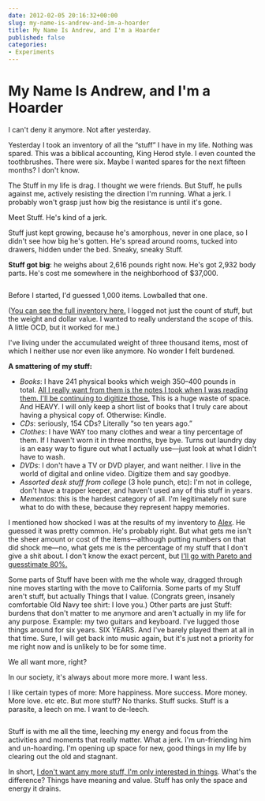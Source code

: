 ```yaml
---
date: 2012-02-05 20:16:32+00:00
slug: my-name-is-andrew-and-im-a-hoarder
title: My Name Is Andrew, and I'm a Hoarder
published: false
categories:
- Experiments
---
```

# My Name Is Andrew, and I'm a Hoarder

I can't deny it anymore. Not after yesterday.

Yesterday I took an inventory of all the “stuff” I have in my life. Nothing was spared. This was a biblical accounting, King Herod style. I even counted the toothbrushes. There were six. Maybe I wanted spares for the next fifteen months? I don't know.

The Stuff in my life is drag. I thought we were friends. But Stuff, he pulls against me, actively resisting the direction I'm running. What a jerk. I probably won't grasp just how big the resistance is until it's gone.

Meet Stuff. He's kind of a jerk.

Stuff just kept growing, because he's amorphous, never in one place, so I didn't see how big he's gotten. He's spread around rooms, tucked into drawers, hidden under the bed. Sneaky, sneaky Stuff.

**Stuff got big**: he weighs about 2,616 pounds right now. He's got 2,932 body parts. He's cost me somewhere in the neighborhood of $37,000.

<img class="center img-center lazy" data-src="/images/stuff-graph.jpg" alt="">

Before I started, I'd guessed 1,000 items. Lowballed that one.

([You can see the full inventory here.](https://docs.google.com/spreadsheet/ccc?key=0ApBq5nqLSn9MdDZwdlpua0tkdERHeDYzWDZOMlhEU2c) I logged not just the count of stuff, but the weight and dollar value. I wanted to really understand the scope of this. A little OCD, but it worked for me.)

<a name="morelink"></a>
I've living under the accumulated weight of three thousand items, most of which I neither use nor even like anymore. No wonder I felt burdened.

<!-- more -->

**A smattering of my stuff:**

  * _Books_: I have 241 physical books which weigh 350–400 pounds in total. [All I really want from them is the notes I took when I was reading them. I'll be continuing to digitize those.](http://blog.andrewskotzko.com/learning) This is a huge waste of space. And HEAVY. I will only keep a short list of books that I truly care about having a physical copy of. Otherwise: Kindle.
  * _CDs_: seriously, 154 CDs? Literally “so ten years ago.”
  * _Clothes_: I have WAY too many clothes and wear a tiny percentage of them. If I haven't worn it in three months, bye bye. Turns out laundry day is an easy way to figure out what I actually use—just look at what I didn't have to wash.
  * _DVDs_: I don't have a TV or DVD player, and want neither. I live in the world of digital and online video. Digitize them and say goodbye.
  * _Assorted desk stuff from college_ (3 hole punch, etc): I'm not in college, don't have a trapper keeper, and haven't used any of this stuff in years.
  * _Mementos_: this is the hardest category of all. I'm legitimately not sure what to do with these, because they represent happy memories.

I mentioned how shocked I was at the results of my inventory to [Alex](https://docs.google.com/spreadsheet/ccc?key=0ApBq5nqLSn9MdDZwdlpua0tkdERHeDYzWDZOMlhEU2c). He guessed it was pretty common. He's probably right. But what gets me isn't the sheer amount or cost of the items—although putting numbers on that did shock me—no, what gets me is the percentage of my stuff that I don't give a shit about. I don't know the exact percent, but [I'll go with Pareto and guesstimate 80%.](http://en.wikipedia.org/wiki/Pareto_principle)

Some parts of Stuff have been with me the whole way, dragged through nine moves starting with the move to California. Some parts of my Stuff aren't stuff, but actually Things that I value. (Congrats green, insanely comfortable Old Navy tee shirt: I love you.) Other parts are just Stuff: burdens that don't matter to me anymore and aren't actually in my life for any purpose. Example: my two guitars and keyboard. I've lugged those things around for six years. SIX YEARS. And I've barely played them at all in that time. Sure, I will get back into music again, but it's just not a priority for me right now and is unlikely to be for some time.

We all want more, right?

In our society, it's always about more more more. I want less.

I like certain types of more: More happiness. More success. More money. More love. etc etc. But more stuff? No thanks. Stuff sucks. Stuff is a parasite, a leech on me. I want to de-leech.

<img class="center img-center lazy" data-src="/images/stuffleech.jpg" alt="">

Stuff is with me all the time, leeching my energy and focus from the activities and moments that really matter. What a jerk. I'm un-friending him and un-hoarding. I'm opening up space for new, good things in my life by clearing out the old and stagnant.

In short, [I don't want any more stuff, I'm only interested in things](http://www.raptitude.com/2011/01/i-dont-want-stuff-any-more-only-things/). What's the difference? Things have meaning and value. Stuff has only the space and energy it drains.
